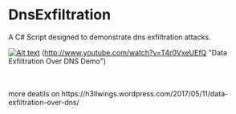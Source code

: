 # DnsExfiltration

A C# Script designed to demonstrate dns exfiltration attacks.


[![Alt text](https://i.ytimg.com/vi/T4r0VxeUEfQ/maxresdefault.jpg)](https://www.youtube.com/watch?v=T4r0VxeUEfQ)
(http://www.youtube.com/watch?v=T4r0VxeUEfQ "Data Exfiltration Over DNS Demo")

<br>
<br>more deatils on  https://h3llwings.wordpress.com/2017/05/11/data-exfiltration-over-dns/
